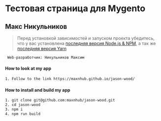 
# Тестовая страница для Mygento

##  Макс Никульников

> Перед установкой зависимостей и запуском проекта убедитесь, что у вас установлена [последняя версия Node.js & NPM](https://nodejs.org/en/download/current/), а так же 
[последняя версия Yarn](https://yarnpkg.com/ru/docs/install)


```sh
 Web-разработчик: Никульников Максим

```

#### How to look at my app

```sh
1. Follow to the link https://maxnhub.github.io/jason-wood/


```

#### How to install and build my app

```sh
1. git clone git@github.com:maxnhub/jason-wood.git
2. cd jason-wood
3. npm i
4. npm run build
```